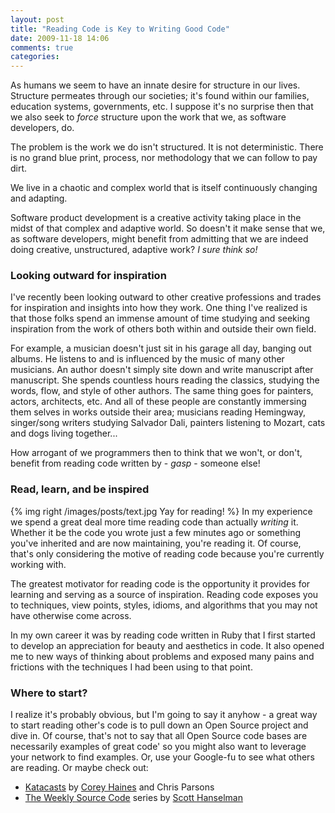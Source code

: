 ```yaml
---
layout: post
title: "Reading Code is Key to Writing Good Code"
date: 2009-11-18 14:06
comments: true
categories:
---
```

As humans we seem to have an innate desire for structure in our lives. Structure permeates through our societies; it's found within our families, education systems, governments, etc. I suppose it's no surprise then that we also seek to *force* structure upon the work that we, as software developers, do.

The problem is the work we do isn't structured. It is not deterministic. There is no grand blue print, process, nor methodology that we can follow to pay dirt.

We live in a chaotic and complex world that is itself continuously changing and adapting.

Software product development is a creative activity taking place in the midst of that complex and adaptive world. So doesn't it make sense that we, as software developers, might benefit from admitting that we are indeed doing creative, unstructured, adaptive work? *I sure think so!*

<!-- more -->

### Looking outward for inspiration

I've recently been looking outward to other creative professions and trades for inspiration and insights into how they work. One thing I've realized is that those folks spend an immense amount of time studying and seeking inspiration from the work of others both within and outside their own field.

For example, a musician doesn't just sit in his garage all day, banging out albums. He listens to and is influenced by the music of many other musicians. An author doesn't simply site down and write manuscript after manuscript. She spends countless hours reading the classics, studying the words, flow, and style of other authors. The same thing goes for painters, actors, architects, etc. And all of these people are constantly immersing them selves in works outside their area; musicians reading Hemingway, singer/song writers studying Salvador Dali, painters listening to Mozart, cats and dogs living together...

How arrogant of we programmers then to think that we won't, or don't, benefit from reading code written by - *gasp* - someone else!

### Read, learn, and be inspired

{% img right /images/posts/text.jpg Yay for reading! %}
In my experience we spend a great deal more time reading code than actually *writing* it. Whether it be the code you wrote just a few minutes ago or something you've inherited and are now maintaining, you're reading it. Of course, that's only considering the motive of reading code because you're currently working with.

The greatest motivator for reading code is the opportunity it provides for learning and serving as a source of inspiration. Reading code exposes you to techniques, view points, styles, idioms, and algorithms that you may not have otherwise come across.

In my own career it was by reading code written in Ruby that I first started to develop an appreciation for beauty and aesthetics in code. It also opened me to new ways of thinking about problems and exposed many pains and frictions with the techniques I had been using to that point.

### Where to start?

I realize it's probably obvious, but I'm going to say it anyhow - a great way to start reading other's code is to pull down an Open Source project and dive in. Of course, that's not to say that all Open Source code bases are necessarily examples of great code' so you might also want to leverage your network to find examples. Or, use your Google-fu to see what others are reading. Or maybe check out:

*   [Katacasts][1] by <a title="Corey Haines" href="http://www.coreyhaines.com/" rel="friend met">Corey Haines</a> and Chris Parsons
*   [The Weekly Source Code][2] series by <a title="Scott Hanselman's Computer Zen" href="http://www.hanselman.com" rel="colleague met">Scott Hanselman</a>

 [1]: http://katas.softwarecraftsmanship.org/ "Software Craftsmanship - Katas"
 [2]: http://www.hanselman.com/blog/CategoryView.aspx?category=Source+Code
